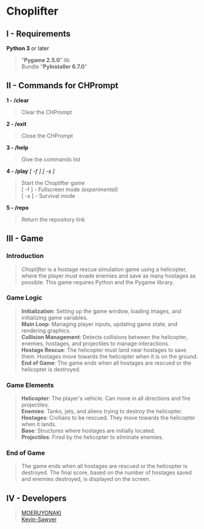 # Choplifter

## I - Requirements

**Python 3** or later
> "**Pygame 2.5.0**" lib  
> Bundle "**PyInstaller 6.7.0**"  
  
## II - Commands for CHPrompt

**1 - /clear**  
> Clear the CHPrompt  
  
**2 - /exit**  
> Close the CHPrompt  
  
**3 - /help**  
> Give the commands list  
  
**4 - /play** *[ -f ]* *[ -s ]*  
> Start the Choplifter game  
> [ -f ] - Fullscreen mode *(experimental)*  
> [ -s ] - Survival mode  
  
**5 - /repo**  
> Return the repository link  
  
## III - Game  
  
### Introduction
  
> *Choplifter* is a hostage rescue simulation game using a helicopter, where the player must evade enemies and save as many hostages as possible. This game requires Python and the Pygame library.  
  
### Game Logic
  
> **Initialization**: Setting up the game window, loading images, and initializing game variables.  
> **Main Loop**: Managing player inputs, updating game state, and rendering graphics.  
> **Collision Management**: Detects collisions between the helicopter, enemies, hostages, and projectiles to manage interactions.  
> **Hostage Rescue**: The helicopter must land near hostages to save them. Hostages move towards the helicopter when it is on the ground.  
> **End of Game**: The game ends when all hostages are rescued or the helicopter is destroyed.  
  
### Game Elements
  
> **Helicopter**: The player's vehicle. Can move in all directions and fire projectiles.  
> **Enemies**: Tanks, jets, and aliens trying to destroy the helicopter.  
> **Hostages**: Civilians to be rescued. They move towards the helicopter when it lands.  
> **Base**: Structures where hostages are initially located.  
> **Projectiles**: Fired by the helicopter to eliminate enemies.  
  
### End of Game
  
> The game ends when all hostages are rescued or the helicopter is destroyed. The final score, based on the number of hostages saved and enemies destroyed, is displayed on the screen.  
  
## IV - Developers
  
> [MOERUYONAKI](https://www.github.com/MOERUYONAKI)  
> [Kevin-Sawyer](https://www.github.com/Kevin-Sawyer)  
  